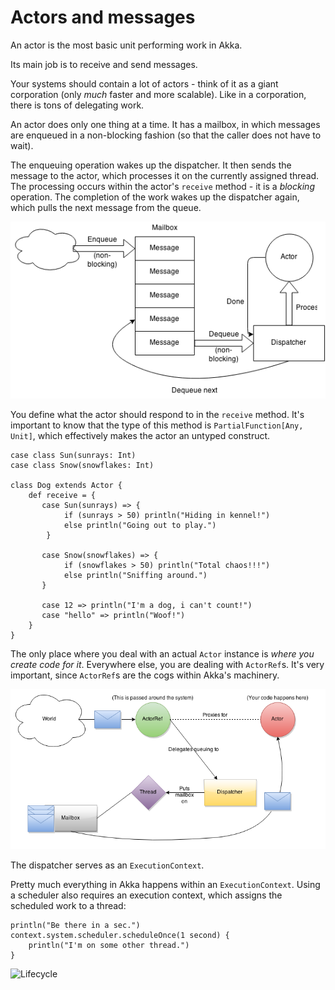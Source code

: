# Actors and messages

An actor is the most basic unit performing work in Akka.

Its main job is to receive and send messages.

Your systems should contain a lot of actors - think of it as a giant corporation (only *much* faster and more scalable).
Like in a corporation, there is tons of delegating work.

An actor does only one thing at a time.
It has a mailbox, in which messages are enqueued in a non-blocking fashion (so that the caller does not have to wait).

The enqueuing operation wakes up the dispatcher. It then sends the message to the actor, which processes it on the currently assigned thread.
The processing occurs within the actor's `receive` method - it is a *blocking* operation.
The completion of the work wakes up the dispatcher again, which pulls the next message from the queue.

![Mailbox](Actor.png)

You define what the actor should respond to in the `receive` method.
It's important to know that the type of this method is `PartialFunction[Any, Unit]`, which effectively makes the actor an untyped construct.

```
case class Sun(sunrays: Int)
case class Snow(snowflakes: Int)

class Dog extends Actor {
    def receive = {
       case Sun(sunrays) => {
            if (sunrays > 50) println("Hiding in kennel!")
            else println("Going out to play.")
        }
        
       case Snow(snowflakes) => {
            if (snowflakes > 50) println("Total chaos!!!")
            else println("Sniffing around.")
       }
       
       case 12 => println("I'm a dog, i can't count!")
       case "hello" => println("Woof!")
    }
}
```

The only place where you deal with an actual `Actor` instance is *where you create code for it*.
Everywhere else, you are dealing with `ActorRef`s. It's very important, since `ActorRef`s are the cogs within Akka's machinery.

![Bigger picture](ActorRef.png)

The dispatcher serves as an `ExecutionContext`.

Pretty much everything in Akka happens within an `ExecutionContext`.
Using a scheduler also requires an execution context, which assigns the scheduled work to a thread:

```
println("Be there in a sec.")
context.system.scheduler.scheduleOnce(1 second) {
    println("I'm on some other thread.")
}
```

![Lifecycle](http://doc.akka.io/docs/akka/snapshot/_images/actor_lifecycle1.png)
